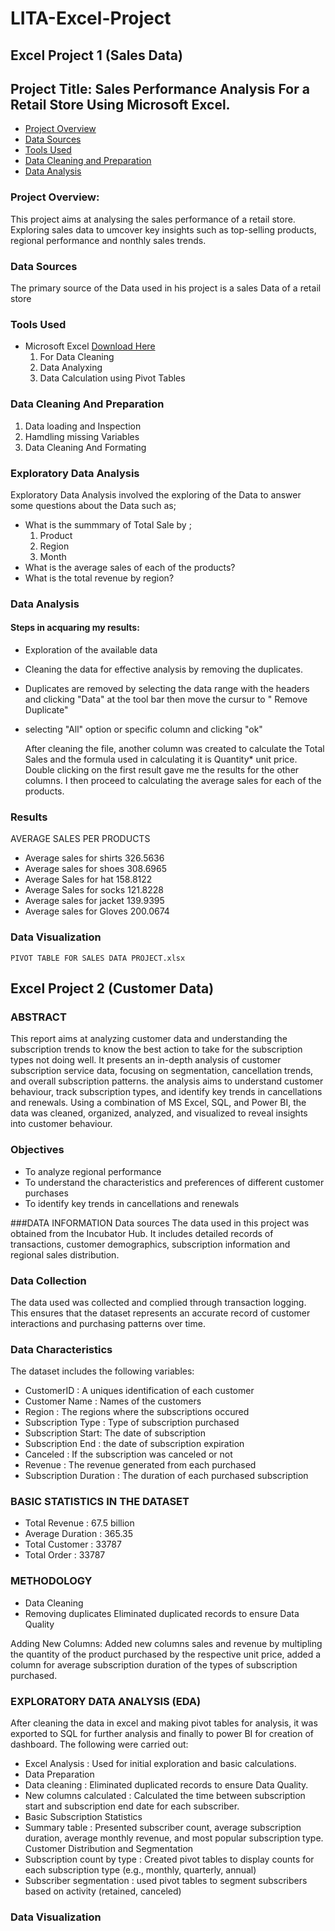 # LITA-Excel-Project

## Excel Project 1 (Sales Data)

## Project Title: Sales Performance Analysis For a Retail Store Using Microsoft Excel.

- [Project Overview](#project-overview)
- [Data Sources](#data-sources)
- [Tools Used](#tools-used)
- [Data Cleaning and Preparation](#data-cleaning-and-preparation)
- [Data Analysis](#data-analysis)

### Project Overview: 
This project aims at analysing the sales performance of a retail store. Exploring sales data to umcover key insights such as top-selling products, regional performance and nonthly sales trends.

### Data Sources

The primary source of the Data used in his project is a sales Data of a retail store

### Tools Used
- Microsoft Excel [Download Here](https://www.microsoft.com)
  1. For Data Cleaning
  2. Data Analyxing
  3. Data Calculation using Pivot Tables

### Data Cleaning And Preparation

1. Data loading and Inspection
2. Hamdling missing Variables
3. Data Cleaning And Formating

### Exploratory Data Analysis
Exploratory Data Analysis involved the exploring of the Data to answer some questions about the Data such as;
- What is the summmary of Total Sale by ;
  1. Product
  2. Region
  3. Month
- What is the average sales of each of the products?
- What is the total revenue by region?

### Data Analysis 
#### Steps in acquaring my results: 
- Exploration of the available data
- Cleaning the data for effective analysis by removing the duplicates.
- Duplicates are removed by selecting the data range with the headers and clicking "Data" at the tool bar then move the cursur to " Remove Duplicate"
- selecting "All" option or specific column and clicking "ok"

  After cleaning the file, another column was created to calculate the Total Sales and the formula used in calculating it is Quantity* unit price. Double clicking on the first result gave me the results for the other columns. I then proceed to calculating the average sales for each of the products.

### Results

AVERAGE SALES PER PRODUCTS

- Average sales for shirts 326.5636
- Average sales for shoes  308.6965
- Average Sales for hat    158.8122
- Average  Sales for socks 121.8228
- Average sales for jacket  139.9395
- Average sales for Gloves  200.0674

### Data Visualization
```
PIVOT TABLE FOR SALES DATA PROJECT.xlsx
```


## Excel Project 2 (Customer Data)

### ABSTRACT

This report aims at analyzing customer data and understanding the subscription trends to know the best action to take for the subscription types not doing well. It presents an in-depth analysis of customer subscription service data, focusing on segmentation, cancellation trends, and overall subscription patterns. the analysis aims to understand customer behaviour, track subscription types, and identify key trends in cancellations and renewals. Using a combination of MS Excel, SQL, and Power BI, the data was cleaned, organized, analyzed, and visualized to reveal insights into customer behaviour.

### Objectives
- To analyze regional performance
- To understand the characteristics and preferences of different customer purchases
- To identify key trends in cancellations and renewals

###DATA INFORMATION
Data sources
The data used in this project was obtained from the Incubator Hub. It includes detailed records of transactions, customer demographics, subscription information and regional sales distribution.

### Data Collection
The data used was collected and complied through transaction logging. This ensures that the dataset represents an accurate record of customer interactions and purchasing patterns over time.

### Data Characteristics
The dataset includes the following variables:

- CustomerID : A uniques identification of each customer
- Customer Name : Names of the customers
- Region : The regions where the subscriptions occured
- Subscription Type : Type of subscription purchased
- Subscription Start: The date of subscription
- Subscription End : the date of subscription expiration
- Canceled : If the subscription was canceled or not
- Revenue : The revenue generated from each purchased
- Subscription Duration : The duration of each purchased subscription

### BASIC STATISTICS IN THE DATASET
- Total Revenue : 67.5 billion
- Average Duration : 365.35
- Total Customer : 33787
- Total Order : 33787

### METHODOLOGY
- Data Cleaning
- Removing duplicates Eliminated duplicated records to ensure Data Quality

Adding New Columns: Added new columns sales and revenue by multipling the quantity of the product purchased by the respective unit price, added a column for average subscription duration of the types of subscription purchased.

### EXPLORATORY DATA ANALYSIS (EDA)
After cleaning the data in excel and making pivot tables for analysis, it was exported to SQL for further analysis and finally to power BI for creation of dashboard. The following were carried out:

- Excel Analysis : Used for initial exploration and basic calculations.
- Data Preparation
- Data cleaning : Eliminated duplicated records to ensure Data Quality.
- New columns calculated : Calculated the time between subscription start and subscription end date for each subscriber.
- Basic Subscription Statistics
- Summary table : Presented subscriber count, average subscription duration, average monthly revenue, and most popular subscription type.
Customer Distribution and Segmentation
- Subscription count by type : Created pivot tables to display counts for each subscription type (e.g., monthly, quarterly, annual)
- Subscriber segmentation : used pivot tables to segment subscribers based on activity (retained, canceled)

### Data Visualization
